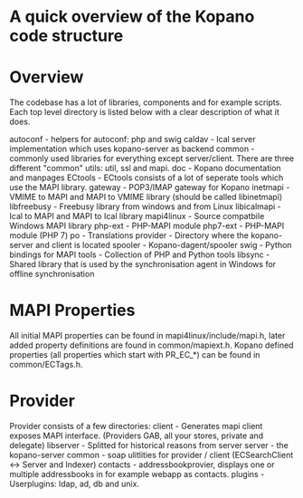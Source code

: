 A quick overview of the Kopano code structure
=============================================

Overview
========

The codebase has a lot of libraries, components and for example scripts.
Each top level directory is listed below with a clear description of what it does.


autoconf     - helpers for autoconf: php and swig
caldav       - Ical server implementation which uses kopano-server as backend
common       - commonly used libraries for everything except server/client. There are three different "common" utils: util, ssl and mapi.
doc          - Kopano documentation and manpages
ECtools      - ECtools consists of a lot of seperate tools which use the MAPI library.
gateway      - POP3/IMAP gateway for Kopano
inetmapi     - VMIME to MAPI and MAPI to VMIME library (should be called libinetmapi)
libfreebusy  - Freebusy library from windows and from Linux
libicalmapi  - Ical to MAPI and MAPI to Ical library
mapi4linux   - Source compatbile Windows MAPI library
php-ext      - PHP-MAPI module
php7-ext     - PHP-MAPI module (PHP 7)
po           - Translations
provider     - Directory where the kopano-server and client is located
spooler      - Kopano-dagent/spooler
swig         - Python bindings for MAPI
tools        - Collection of PHP and Python tools
libsync      - Shared library that is used by the synchronisation agent in Windows for offline synchronisation

MAPI Properties
===============

All initial MAPI properties can be found in mapi4linux/include/mapi.h, later added property definitions are found in common/mapiext.h.
Kopano defined properties (all properties which start with PR_EC_*) can be found in common/ECTags.h.

Provider
========

Provider consists of a few directories:
client     - Generates mapi client exposes MAPI interface. (Providers GAB, all your stores, private and delegate)
libserver  - Splitted for historical reasons from server
server     - the kopano-server
common     - soap ulitlities for provider / client (ECSearchClient <-> Server and Indexer)
contacts   - addressbookprovier, displays one or multiple addressbooks in for example webapp as contacts.
plugins    - Userplugins: ldap, ad, db and unix.
